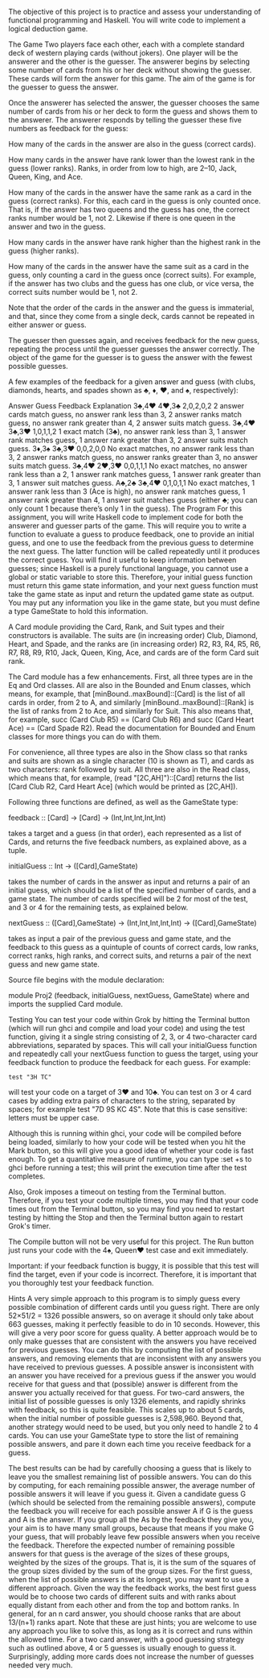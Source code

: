 The objective of this project is to practice and assess your understanding of functional programming and Haskell. You will write code to implement a logical deduction game.

The Game
Two players face each other, each with a complete standard deck of western playing cards (without jokers). One player will be the answerer and the other is the guesser. The answerer begins by selecting some number of cards from his or her deck without showing the guesser. These cards will form the answer for this game. The aim of the game is for the guesser to guess the answer.

Once the answerer has selected the answer, the guesser chooses the same number of cards from his or her deck to form the guess and shows them to the answerer. The answerer responds by telling the guesser these five numbers as feedback for the guess:

How many of the cards in the answer are also in the guess (correct cards).

How many cards in the answer have rank lower than the lowest rank in the guess (lower ranks). Ranks, in order from low to high, are 2–10, Jack, Queen, King, and Ace.

How many of the cards in the answer have the same rank as a card in the guess (correct ranks). For this, each card in the guess is only counted once. That is, if the answer has two queens and the guess has one, the correct ranks number would be 1, not 2. Likewise if there is one queen in the answer and two in the guess.

How many cards in the answer have rank higher than the highest rank in the guess (higher ranks).

How many of the cards in the answer have the same suit as a card in the guess, only counting a card in the guess once (correct suits). For example, if the answer has two clubs and the guess has one club, or vice versa, the correct suits number would be 1, not 2.

Note that the order of the cards in the answer and the guess is immaterial, and that, since they come from a single deck, cards cannot be repeated in either answer or guess.

The guesser then guesses again, and receives feedback for the new guess, repeating the process until the guesser guesses the answer correctly. The object of the game for the guesser is to guess the answer with the fewest possible guesses.

A few examples of the feedback for a given answer and guess (with clubs, diamonds, hearts, and spades shown as ♣, ♦, ♥, and ♠, respectively):

Answer	Guess	  Feedback	  Explanation
3♣,4♥	  4♥,3♣	  2,0,2,0,2	  2 answer cards match guess,
                            no answer rank less than 3,
                            2 answer ranks match guess,
                            no answer rank greater than 4,
                            2 answer suits match guess.
3♣,4♥	  3♣,3♥	  1,0,1,1,2	  1 exact match (3♣),
                            no answer rank less than 3,
                            1 answer rank matches guess,
                            1 answer rank greater than 3,
                            2 answer suits match guess.
3♦,3♠	  3♣,3♥	  0,0,2,0,0	  No exact matches,
                            no answer rank less than 3,
                            2 answer ranks match guess,
                            no answer ranks greater than 3,
                            no answer suits match guess.
3♣,4♥	  2♥,3♥	  0,0,1,1,1	  No exact matches,
                            no answer rank less than a 2,
                            1 answer rank matches guess,
                            1 answer rank greater than 3,
                            1 answer suit matches guess.
A♣,2♣	  3♣,4♥	  0,1,0,1,1	  No exact matches,
                            1 answer rank less than 3 (Ace is high),
                            no answer rank matches guess,
                            1 answer rank greater than 4,
                            1 answer suit matches guess (either ♣; you can only count 1 because there’s only 1 in the guess).
The Program
For this assignment, you will write Haskell code to implement code for both the answerer and guesser parts of the game. This will require you to write a function to evaluate a guess to produce feedback, one to provide an initial guess, and one to use the feedback from the previous guess to determine the next guess. The latter function will be called repeatedly until it produces the correct guess. You will find it useful to keep information between guesses; since Haskell is a purely functional language, you cannot use a global or static variable to store this. Therefore, your initial guess function must return this game state information, and your next guess function must take the game state as input and return the updated game state as output. You may put any information you like in the game state, but you must define a type GameState to hold this information.

A Card module providing the Card, Rank, and Suit types and their constructors is available. The suits are (in increasing order) Club, Diamond, Heart, and Spade, and the ranks are (in increasing order) R2, R3, R4, R5, R6, R7, R8, R9, R10, Jack, Queen, King, Ace, and cards are of the form Card suit rank.

The Card module has a few enhancements. First, all three types are in the Eq and Ord classes. All are also in the Bounded and Enum classes, which means, for example, that [minBound..maxBound]::[Card] is the list of all cards in order, from 2 to A, and similarly [minBound..maxBound]::[Rank] is the list of ranks from 2 to Ace, and similarly for Suit. This also means that, for example, succ (Card Club R5) == (Card Club R6) and succ (Card Heart Ace) == (Card Spade R2). Read the documentation for Bounded and Enum classes for more things you can do with them.

For convenience, all three types are also in the Show class so that ranks and suits are shown as a single character (10 is shown as T), and cards as two characters: rank followed by suit. All three are also in the Read class, which means that, for example, (read "[2C,AH]")::[Card] returns the list [Card Club R2, Card Heart Ace] (which would be printed as [2C,AH]).

Following three functions are defined, as well as the GameState type:

feedback :: [Card] -> [Card] -> (Int,Int,Int,Int,Int)

takes a target and a guess (in that order), each represented as a list of Cards, and returns the five feedback numbers, as explained above, as a tuple.

initialGuess :: Int -> ([Card],GameState)

takes the number of cards in the answer as input and returns a pair of an initial guess, which should be a list of the specified number of cards, and a game state. The number of cards specified will be 2 for most of the test, and 3 or 4 for the remaining tests, as explained below.

nextGuess :: ([Card],GameState) -> (Int,Int,Int,Int,Int) -> ([Card],GameState)

takes as input a pair of the previous guess and game state, and the feedback to this guess as a quintuple of counts of correct cards, low ranks, correct ranks, high ranks, and correct suits, and returns a pair of the next guess and new game state.

Source file begins with the module declaration:

module Proj2 (feedback, initialGuess, nextGuess, GameState) where
and imports the supplied Card module.

Testing
You can test your code within Grok by hitting the Terminal button (which will run ghci and compile and load your code) and using the test function, giving it a single string consisting of 2, 3, or 4 two-character card abbreviations, separated by spaces. This will call your initialGuess function and repeatedly call your nextGuess function to guess the target, using your feedback function to produce the feedback for each guess. For example:

    test "3H TC"
will test your code on a target of 3♥ and 10♣. You can test on 3 or 4 card cases by adding extra pairs of characters to the string, separated by spaces; for example test "7D 9S KC 4S". Note that this is case sensitive: letters must be upper case.

Although this is running within ghci, your code will be compiled before being loaded, similarly to how your code will be tested when you hit the Mark button, so this will give you a good idea of whether your code is fast enough. To get a quantitative measure of runtime, you can type :set +s to ghci before running a test; this will print the execution time after the test completes.

Also, Grok imposes a timeout on testing from the Terminal button. Therefore, if you test your code multiple times, you may find that your code times out from the Terminal button, so you may find you need to restart testing by hitting the Stop and then the Terminal button again to restart Grok's timer.

The Compile button will not be very useful for this project. The Run button just runs your code with the 4♠, Queen♥ test case and exit immediately.

Important: if your feedback function is buggy, it is possible that this test will find the target, even if your code is incorrect. Therefore, it is important that you thoroughly test your feedback function.

Hints
A very simple approach to this program is to simply guess every possible combination of different cards until you guess right. There are only 52×51/2 = 1326 possible answers, so on average it should only take about 663 guesses, making it perfectly feasible to do in 10 seconds. However, this will give a very poor score for guess quality.
A better approach would be to only make guesses that are consistent with the answers you have received for previous guesses. You can do this by computing the list of possible answers, and removing elements that are inconsistent with any answers you have received to previous guesses. A possible answer is inconsistent with an answer you have received for a previous guess if the answer you would receive for that guess and that (possible) answer is different from the answer you actually received for that guess. For two-card answers, the initial list of possible guesses is only 1326 elements, and rapidly shrinks with feedback, so this is quite feasible. This scales up to about 5 cards, when the initial number of possible guesses is 2,598,960. Beyond that, another strategy would need to be used, but you only need to handle 2 to 4 cards.
You can use your GameState type to store the list of remaining possible answers, and pare it down each time you receive feedback for a guess.

The best results can be had by carefully choosing a guess that is likely to leave you the smallest remaining list of possible answers. You can do this by computing, for each remaining possible answer, the average number of possible answers it will leave if you guess it. Given a candidate guess G (which should be selected from the remaining possible answers), compute the feedback you will receive for each possible answer A if G is the guess and A is the answer. If you group all the As by the feedback they give you, your aim is to have many small groups, because that means if you make G your guess, that will probably leave few possible answers when you receive the feedback. Therefore the expected number of remaining possible answers for that guess is the average of the sizes of these groups, weighted by the sizes of the groups. That is, it is the sum of the squares of the group sizes divided by the sum of the group sizes.
For the first guess, when the list of possible answers is at its longest, you may want to use a different approach. Given the way the feedback works, the best first guess would be to choose two cards of different suits and with ranks about equally distant from each other and from the top and bottom ranks. In general, for an n card answer, you should choose ranks that are about 13/(n+1) ranks apart.
Note that these are just hints; you are welcome to use any approach you like to solve this, as long as it is correct and runs within the allowed time.
For a two card answer, with a good guessing strategy such as outlined above, 4 or 5 guesses is usually enough to guess it. Surprisingly, adding more cards does not increase the number of guesses needed very much.
